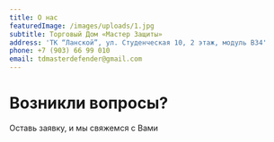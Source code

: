 ```yaml
---
title: О нас
featuredImage: /images/uploads/1.jpg
subtitle: Торговый Дом «Мастер Защиты»
address: 'ТК “Ланской”, ул. Студенческая 10, 2 этаж, модуль В34'
phone: +7 (903) 66 99 010
email: tdmasterdefender@gmail.com
---
```

# Возникли вопросы?

Оставь заявку, и мы свяжемся с Вами
